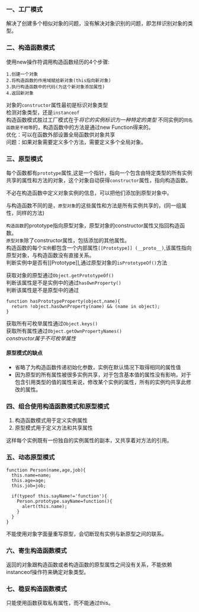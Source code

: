### 一、工厂模式  
解决了创建多个相似对象的问题，没有解决对象识别的问题，即怎样识别对象的类型。

### 二、构造函数模式  
使用new操作符调用构造函数经历的4个步骤:
```
1.创建一个对象  
2.将构造函数的作用域赋给新对象(this指向新对象)
3.执行构造函数中的代码(为这个新对象添加属性)
4.返回新对象
```
对象的`constructor`属性最初是标识对象类型  
检测对象类型，还是`instanceof`  
构造函数模式胜过工厂模式在于*将它的实例标识为一种特定的类型*
不同实例的`同名函数是不相等`的，构造函数中的方法是通过new Function得来的。    
优化：可以在函数外部设置全局函数供对象共享  
问题：如果对象需要定义多个方法，需要定义多个全局对象。

### 三、原型模式
每个函数都有`prototype`属性,这是一个指针，指向一个包含由特定类型的所有实例共享的属性和方法的对象，这个对象自动获得`constructor`属性，指向构造函数。  

不必在构造函数中定义对象实例的信息，可以把他们添加到原型对象中。

与构造函数不同的是，`原型对象`的这些属性和方法是所有实例共享的，(同一组属性，同样的方法)  

`构造函数`的prototype指向原型对象，原型对象的constructor属性又指回构造函数。  
`原型对象`除了constructor属性，包括添加的其他属性。  
构造函数的每个`实例`都包含一个内部属性`[[Prototype]] (__proto__)`,该属性指向原型对象，与构造函数没有直接关系。  
判断实例中是否有[[Prototype]],通过原型对象的`isPrototypeOf()`方法  

获取对象的原型通过`Object.getPrototypeOf()`  
判断该属性是不是实例中的通过`hasOwnProperty()`  
判断该属性是不是原型中的通过
```
function hasPrototypeProperty(object,name){
  return !object.hasOwnProperty(name) && (name in object);
}
```
获取所有可枚举属性通过`Object.keys()`  
获取所有属性通过`Object.getOwnPropertyNames()`  
*constructor属于不可枚举属性*

#### 原型模式的缺点
* 省略了为构造函数传递初始化参数，实例在默认情况下取得相同的属性值
* 因为原型的所有属性被很多实例共享，对于包含基本值的属性没有影响，对于包含引用类型的值的属性来说，修改某个实例的属性，所有的实例均共享此修改的属性。  

### 四、组合使用构造函数模式和原型模式
1. 构造函数模式用于定义实例属性
2. 原型模式用于定义方法和共享属性

这样每个实例既有一份独自的实例属性的副本，又共享着对方法的引用。  

### 五、动态原型模式
```
function Person(name,age,job){
  this.name=name;
  this.age=age;
  this.job=job;

  if(typeof this.sayName!='function'){
    Person.prototype.sayName=function(){
      alert(this.name);
    }
  }
}
```
不能使用对象字面量重写原型，会切断现有实例与新原型之间的联系。
### 六、寄生构造函数模式
返回的对象跟构造函数或者构造函数的原型属性之间没有关系，不能依赖instanceof操作符来确定对象类型。

### 七、稳妥构造函数模式
只能使用函数获取私有属性，而不能通过this。
